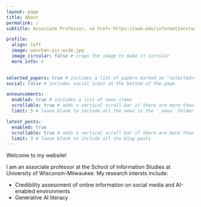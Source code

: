 ```yaml
---
layout: page
title: About
permalink: /
subtitle: Associate Professor, <a href='https://uwm.edu/informationstudies/'>UWM iSchool</a>

profile:
  align: left
  image: wonchan-pic-wide.jpg
  image_circular: false # crops the image to make it circular
  more_info: >
    

selected_papers: true # includes a list of papers marked as "selected={true}"
social: false # includes social icons at the bottom of the page

announcements:
  enabled: true # includes a list of news items
  scrollable: true # adds a vertical scroll bar if there are more than 3 news items
  limit: 5 # leave blank to include all the news in the `_news` folder

latest_posts:
  enabled: true
  scrollable: true # adds a vertical scroll bar if there are more than 3 new posts items
  limit: 3 # leave blank to include all the blog posts
---
```


Welcome to my website!

I am an associate professor at the School of Information Studies at University of Wisconsin-Milwaukee. My research intersts include:

- Credibility assessment of online information on social media and AI-enabled environments
- Generative AI literacy


